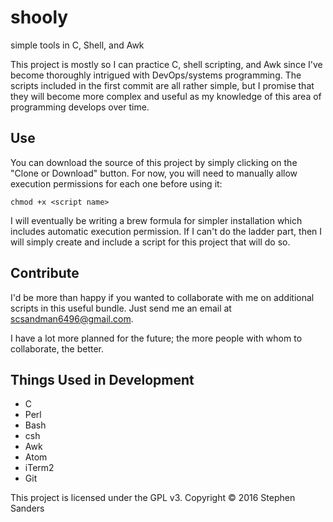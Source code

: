 # shooly
simple tools in C, Shell, and Awk

This project is mostly so I can practice C, shell scripting, and Awk since I've become thoroughly intrigued with DevOps/systems programming. The scripts included in the first commit are all rather simple, but I promise that they will become more complex and useful as my knowledge of this area of programming develops over time.

## Use
You can download the source of this project by simply clicking on the "Clone or Download" button. For now, you will need to manually allow execution permissions for each one before using it:
```shell
chmod +x <script name>
```

I will eventually be writing a brew formula for simpler installation which includes automatic execution permission. If I can't do the ladder part, then I will simply create and include a script for this project that will do so.

## Contribute
I'd be more than happy if you wanted to collaborate with me on additional scripts in this useful bundle. Just send me an email at scsandman6496@gmail.com.

I have a lot more planned for the future; the more people with whom to collaborate, the better.

## Things Used in Development
* C
* Perl
* Bash
* csh
* Awk
* Atom
* iTerm2
* Git

This project is licensed under the GPL v3.
Copyright &copy; 2016 Stephen Sanders
